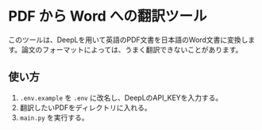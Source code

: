 # PDF から Word への翻訳ツール

このツールは、DeepLを用いて英語のPDF文書を日本語のWord文書に変換します。論文のフォーマットによっては、うまく翻訳できないことがあります。

## 使い方

1. `.env.example` を `.env` に改名し、DeepLのAPI_KEYを入力する。
2. 翻訳したいPDFをディレクトリに入れる。
3. `main.py` を実行する。